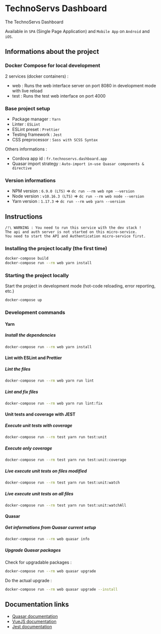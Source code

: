 # TechnoServs Dashboard

The TechnoServs Dashboard

Available in `SPA` (Single Page Application) and `Mobile App` on `Android` and `iOS`.

## Informations about the project

### Docker Compose for local development

2 services (docker containers) :

- web : Runs the web interface server on port 8080 in development mode with live reload
- test : Runs the test web interface on port 4000

### Base project setup

- Package manager : `Yarn`
- Linter : `ESLint`
- ESLint preset : `Prettier`
- Testing framework : `Jest`
- CSS preprocessor : `Sass with SCSS Syntax`

Others informations :

- Cordova app id : `fr.technoservs.dashboard.app`
- Quasar import strategy : `Auto-import in-use Quasar components & directive`

### Version informations

- NPM version : `6.9.0 (LTS)` => `dc run --rm web npm --version`
- Node version : `v10.16.3 (LTS)` => `dc run --rm web node --version`
- Yarn version : `1.17.3` => `dc run --rm web yarn --version`

## Instructions

```
/!\ WARNING : You need to run this service with the dev stack !
The api and auth server is not started on this micro-service.
You need to start the API and Authentication micro-service first.
```


### Installing the project locally (the first time)

```bash
docker-compose build
docker-compose run --rm web yarn install
```

### Starting the project locally

Start the project in development mode (hot-code reloading, error reporting, etc.)

```bash
docker-compose up
```

### Development commands

#### Yarn

##### Install the dependencies

```bash
docker-compose run --rm web yarn install
```

#### Lint with ESLint and Prettier

##### Lint the files

```bash
docker-compose run --rm web yarn run lint
```

##### Lint and fix files

```bash
docker-compose run --rm web yarn run lint:fix
```

#### Unit tests and coverage with JEST

##### Execute unit tests with coverage

```bash
docker-compose run --rm test yarn run test:unit
```

##### Execute only coverage

```bash
docker-compose run --rm test yarn run test:unit:coverage
```

##### Live execute unit tests on files modified

```bash
docker-compose run --rm test yarn run test:unit:watch
```

##### Live execute unit tests on all files

```bash
docker-compose run --rm test yarn run test:unit:watchAll
```

#### Quasar

##### Get informations from Quasar current setup

```bash
docker-compose run --rm web quasar info
```

##### Upgrade Quasar packages

Check for upgradable packages :
```bash
docker-compose run --rm web quasar upgrade
```

Do the actual upgrade :
```bash
docker-compose run --rm web quasar upgrade --install
```

## Documentation links

- [Quasar documentation](https://quasar.dev/introduction-to-quasar)
- [VueJS documentation](https://vuejs.org/v2/guide/)
- [Jest documentation](https://jestjs.io/en/)